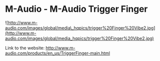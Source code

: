 # M-Audio - M-Audio Trigger Finger

![http://www.m-audio.com/images/global/media\_hqpics/trigger%20Finger%20Vibe2.jpg](http://www.m-audio.com/images/global/media_hqpics/trigger%20Finger%20Vibe2.jpg)

Link to the website:
<http://www.m-audio.com/products/en_us/TriggerFinger-main.html>
